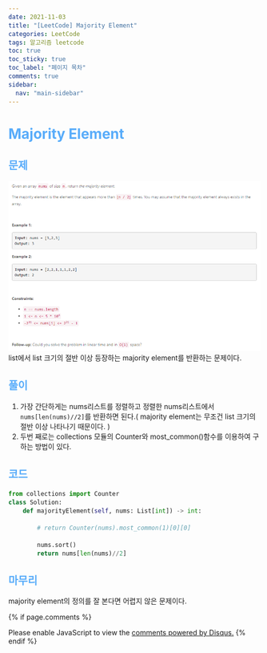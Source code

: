 ```yaml
---
date: 2021-11-03
title: "[LeetCode] Majority Element"
categories: LeetCode
tags: 알고리즘 leetcode
toc: true
toc_sticky: true
toc_label: "페이지 목차"
comments: true
sidebar:
  nav: "main-sidebar"
---
```


# <span style="color:#58ACFA">Majority Element</span>

## <span style="color:#58ACFA">문제</span>

![이미지](</assets/images/Majority Element.png> "Majority Element")
list에서 list 크기의 절반 이상 등장하는 majority element를 반환하는 문제이다.

## <span style="color:#58ACFA">풀이</span>

1. 가장 간단하게는 nums리스트를 정렬하고 정렬한 nums리스트에서 `nums[len(nums)//2]`를 반환하면 된다.( majority element는 무조건 list 크기의 절반 이상 나타나기 때문이다. )
2. 두번 째로는 collections 모듈의 Counter와 most_common()함수를 이용하여 구하는 방법이 있다.

## <span style="color:#58ACFA">코드</span>

```python
from collections import Counter
class Solution:
    def majorityElement(self, nums: List[int]) -> int:

        # return Counter(nums).most_common(1)[0][0]

        nums.sort()
        return nums[len(nums)//2]
```

## <span style="color:#58ACFA">마무리</span>

majority element의 정의를 잘 본다면 어렵지 않은 문제이다.

{% if page.comments %}

<div id="disqus_thread"></div>
<script>
    /**
    *  RECOMMENDED CONFIGURATION VARIABLES: EDIT AND UNCOMMENT THE SECTION BELOW TO INSERT DYNAMIC VALUES FROM YOUR PLATFORM OR CMS.
    *  LEARN WHY DEFINING THESE VARIABLES IS IMPORTANT: https://disqus.com/admin/universalcode/#configuration-variables    */
    var disqus_config = function () {
        this.page.url = "{{ page.url | absolute_url }};";  // Replace PAGE_URL with your page's canonical URL variable
        this.page.identifier = "{{ page.id }}";; // Replace PAGE_IDENTIFIER with your page's unique identifier variable
    };
    (function() { // DON'T EDIT BELOW THIS LINE
        var d = document, s = d.createElement('script');
        s.src = 'https://lecocococo-blog.disqus.com/embed.js';
        s.setAttribute('data-timestamp', +new Date());
        (d.head || d.body).appendChild(s);
    })();

</script>
<noscript>Please enable JavaScript to view the <a href="https://disqus.com/?ref_noscript">comments powered by Disqus.</a></noscript>
{% endif %}
